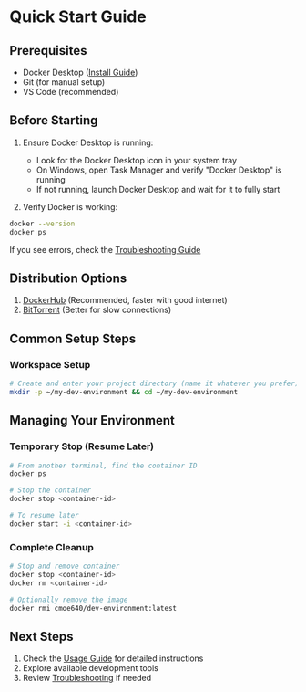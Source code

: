 # Quick Start Guide

## Prerequisites
- Docker Desktop ([Install Guide](https://docs.docker.com/get-docker/))
- Git (for manual setup)
- VS Code (recommended)

## Before Starting
1. Ensure Docker Desktop is running:
   - Look for the Docker Desktop icon in your system tray
   - On Windows, open Task Manager and verify "Docker Desktop" is running
   - If not running, launch Docker Desktop and wait for it to fully start

2. Verify Docker is working:
```bash
docker --version
docker ps
```
If you see errors, check the [Troubleshooting Guide](../TROUBLESHOOTING.md#docker-issues)

## Distribution Options
1. [DockerHub](DOCKERHUB.md) (Recommended, faster with good internet)
2. [BitTorrent](BITTORRENT.md) (Better for slow connections)

## Common Setup Steps

### Workspace Setup
```bash
# Create and enter your project directory (name it whatever you prefer)
mkdir -p ~/my-dev-environment && cd ~/my-dev-environment
```

## Managing Your Environment

### Temporary Stop (Resume Later)
```bash
# From another terminal, find the container ID
docker ps

# Stop the container
docker stop <container-id>

# To resume later
docker start -i <container-id>
```

### Complete Cleanup
```bash
# Stop and remove container
docker stop <container-id>
docker rm <container-id>

# Optionally remove the image
docker rmi cmoe640/dev-environment:latest
```

## Next Steps
1. Check the [Usage Guide](../USAGE_GUIDE.md) for detailed instructions
2. Explore available development tools
3. Review [Troubleshooting](../TROUBLESHOOTING.md) if needed

